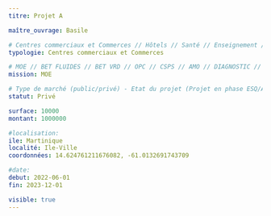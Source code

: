 ```yaml
---
titre: Projet A

maître_ouvrage: Basile

# Centres commerciaux et Commerces // Hôtels // Santé // Enseignement // Tertiaires // Logements et Hébergements // Culture, Sport et Loisirs // Aménagement Urbain
typologie: Centres commerciaux et Commerces 

# MOE // BET FLUIDES // BET VRD // OPC // CSPS // AMO // DIAGNOSTIC // BET HQE // BET RTG 
mission: MOE 

# Type de marché (public/privé) - Etat du projet (Projet en phase ESQ/APD/PRO/DET/Construit)
statut: Privé 

surface: 10000
montant: 1000000

#localisation: 
ile: Martinique
localité: Ile-Ville
coordonnées: 14.624761211676082, -61.0132691743709

#date:
debut: 2022-06-01
fin: 2023-12-01 

visible: true
---
```



